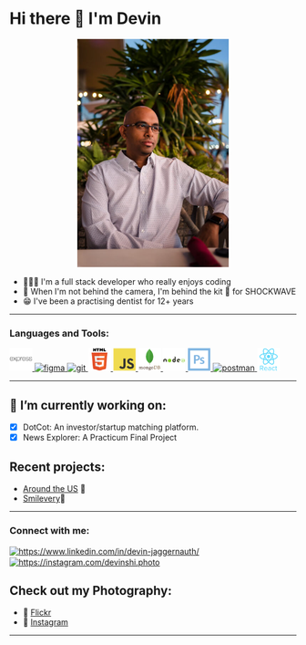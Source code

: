 # Hi there 👋 I'm Devin
<p align="center" >
<img height=400px src='https://github.com/mentalcaries/mentalcaries/blob/main/minipro.jpg' alt='So much Devin' />
<p/>


- 👨🏽‍💻 I'm a full stack developer who really enjoys coding
- 📸 When I'm not behind the camera, I'm behind the kit 🥁 for SHOCKWAVE
- 😁 I've been a practising dentist for 12+ years

---

<h3 align="left">Languages and Tools:</h3>
<p align="left"> <a href="https://expressjs.com" target="_blank" rel="noreferrer"> <img src="https://raw.githubusercontent.com/devicons/devicon/master/icons/express/express-original-wordmark.svg" alt="express" width="40" height="40"/> </a> <a href="https://www.figma.com/" target="_blank" rel="noreferrer"> <img src="https://www.vectorlogo.zone/logos/figma/figma-icon.svg" alt="figma" width="40" height="40"/> </a> <a href="https://git-scm.com/" target="_blank" rel="noreferrer"> <img src="https://www.vectorlogo.zone/logos/git-scm/git-scm-icon.svg" alt="git" width="40" height="40"/> </a> <a href="https://www.w3.org/html/" target="_blank" rel="noreferrer"> <img src="https://raw.githubusercontent.com/devicons/devicon/master/icons/html5/html5-original-wordmark.svg" alt="html5" width="40" height="40"/> </a> <a href="https://developer.mozilla.org/en-US/docs/Web/JavaScript" target="_blank" rel="noreferrer"> <img src="https://raw.githubusercontent.com/devicons/devicon/master/icons/javascript/javascript-original.svg" alt="javascript" width="40" height="40"/> </a> <a href="https://www.mongodb.com/" target="_blank" rel="noreferrer"> <img src="https://raw.githubusercontent.com/devicons/devicon/master/icons/mongodb/mongodb-original-wordmark.svg" alt="mongodb" width="40" height="40"/> </a> <a href="https://nodejs.org" target="_blank" rel="noreferrer"> <img src="https://raw.githubusercontent.com/devicons/devicon/master/icons/nodejs/nodejs-original-wordmark.svg" alt="nodejs" width="40" height="40"/> </a> <a href="https://www.photoshop.com/en" target="_blank" rel="noreferrer"> <img src="https://raw.githubusercontent.com/devicons/devicon/master/icons/photoshop/photoshop-line.svg" alt="photoshop" width="40" height="40"/> </a> <a href="https://postman.com" target="_blank" rel="noreferrer"> <img src="https://www.vectorlogo.zone/logos/getpostman/getpostman-icon.svg" alt="postman" width="40" height="40"/> </a> <a href="https://reactjs.org/" target="_blank" rel="noreferrer"> <img src="https://raw.githubusercontent.com/devicons/devicon/master/icons/react/react-original-wordmark.svg" alt="react" width="40" height="40"/> </a> </p>

---

## 🔭 I’m currently working on:


  - [x] DotCot: An investor/startup matching platform.
  - [x] News Explorer: A Practicum Final Project

## Recent projects:
 - [Around the US](https://github.com/mentalcaries/react-around-api-full) 🚗
 - [Smilevery](https://github.com/mentalcaries/smilevery-react)💌

---

<h3 align="left">Connect with me:</h3>
<p align="left">
<a href="https://linkedin.com/in/https://www.linkedin.com/in/devin-jaggernauth/" target="blank"><img align="center" src="https://raw.githubusercontent.com/rahuldkjain/github-profile-readme-generator/master/src/images/icons/Social/linked-in-alt.svg" alt="https://www.linkedin.com/in/devin-jaggernauth/" height="30" width="40" /></a>
<a href="https://instagram.com/https://instagram.com/devinshi.photo" target="blank"><img align="center" src="https://raw.githubusercontent.com/rahuldkjain/github-profile-readme-generator/master/src/images/icons/Social/instagram.svg" alt="https://instagram.com/devinshi.photo" height="30" width="40" /></a>
</p>
 
## Check out my Photography:
 - 📸 [Flickr](https://www.flickr.com/photos/neexis/)
 - 🤢 [Instagram](https://www.instagram.com/devinshi.photo/)
 ---

<!--
**mentalcaries/mentalcaries** is a ✨ _special_ ✨ repository because its `README.md` (this file) appears on your GitHub profile.

Here are some ideas to get you started:

- 🔭 I’m currently working on ...
- 🌱 I’m currently learning ...
- 👯 I’m looking to collaborate on ...
- 🤔 I’m looking for help with ...
- 💬 Ask me about ...
- 📫 How to reach me: ...
- 😄 Pronouns: ...
- ⚡ Fun fact: ...
-->
